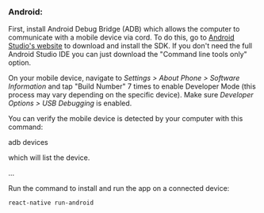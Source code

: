### Android:

First, install Android Debug Bridge (ADB) which allows the computer to communicate with a mobile device via cord.
To do this, go to [Android Studio's website](https://developer.android.com/studio/#downloads) to download and install the SDK.
If you don't need the full Android Studio IDE you can just download the "Command line tools only" option.

On your mobile device, navigate to _Settings > About Phone > Software Information_ and tap "Build Number" 7 times to enable Developer Mode (this process may vary depending on the specific device).
Make sure _Developer Options > USB Debugging_ is enabled.

You can verify the mobile device is detected by your computer with this command:

  adb devices

which will list the device.

...

Run the command to install and run the app on a connected device:

    react-native run-android
